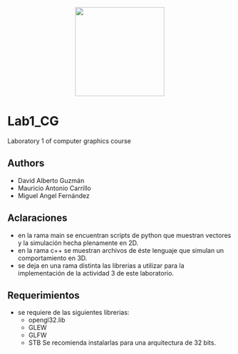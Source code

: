 <p align='center'>
  <img width='200' heigth='225' src='https://user-images.githubusercontent.com/62605744/171186764-43f7aae0-81a9-4b6e-b4ce-af963564eafb.png'>
</p>

# Lab1_CG
Laboratory 1 of computer graphics course

## Authors
- David Alberto Guzmán
- Mauricio Antonio Carrillo
- Miguel Angel Fernández

## Aclaraciones
- en la rama main se encuentran scripts de python que muestran vectores y la simulación hecha plenamente en 2D.
- en la rama c++ se muestran archivos de éste lenguaje que simulan un comportamiento en 3D.
- se deja en una rama distinta las librerias a utilizar para la implementación de la actividad 3 de este laboratorio.

## Requerimientos
- se requiere de las siguientes librerias:
  - opengl32.lib
  - GLEW
  - GLFW 
  - STB
  Se recomienda instalarlas para una arquitectura de 32 bits.
